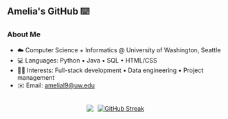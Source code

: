 ## Amelia's GitHub ⌨️


<!-- <p align="center">
<a href="https://git.io/typing-svg"><img src="https://readme-typing-svg.demolab.com?font=Fira+Code&pause=1000&random=false&width=435&lines=Developer%2C+Visualizer%2C+Debugger" alt="Typing SVG" /></a>
</p> -->

### About Me
- ☁️ Computer Science + Informatics @ University of Washington, Seattle
- 💻 Languages: Python • Java • SQL • HTML/CSS
- 👩‍💻 Interests: Full-stack development • Data engineering • Project management
- ✉️ Email: [amelial9@uw.edu](mailto:amelial9@uw.edu)

</br>

<div style="display: flex; justify-content: center; align-items: center; gap: 10px;">
    <img src="https://github-readme-stats.vercel.app/api?username=amelial9&hide_rank=true&show_icons=true&bg_color=eeebe5&title_color=424a54&text_color=8F7A66&icon_color=baa390">
    <a href="https://git.io/streak-stats"><img src="https://github-readme-streak-stats.herokuapp.com?user=amelial9&background=EEEBE5&currStreakLabel=424A54&ring=BAA390&fire=BAA390&sideNums=8F7A66&sideLabels=8F7A66&currStreakNum=8F7A66" alt="GitHub Streak" /></a>
</div>

<!--
<img src="https://komarev.com/ghpvc/?username=amelial9&style=for-the-badge&color=FF7518" alt="Profile Views"/>
<img src="https://github-readme-stats.vercel.app/api?username=amelial9&show_icons=true&theme=gruvbox_light&hide=issues,contribs"/>
<img height="200" align="center" src="https://github-readme-stats.vercel.app/api/top-langs/?username=amelial9&hide=HTML,CSS&hide_progress=true&theme=gruvbox_light&show_icons=true">
<img src="https://github-readme-stats.vercel.app/api/top-langs/?username=amelial9&theme=gruvbox_light&layout=compact"/>
-- >
